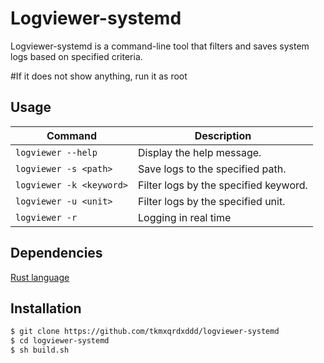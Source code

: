 # Logviewer-systemd

Logviewer-systemd is a command-line tool that filters and saves system logs based on specified criteria.

#If it does not show anything, run it as root

## Usage


| Command | Description |
| --- | --- |
| `logviewer --help` | Display the help message. |
| `logviewer -s <path>` | Save logs to the specified path. |
| `logviewer -k <keyword>` | Filter logs by the specified keyword. |
| `logviewer -u <unit>` | Filter logs by the specified unit. |
| `logviewer -r` | Logging in real time |


## Dependencies

[Rust language](https://www.rust-lang.org/tools/install)

## Installation 
```bash
$ git clone https://github.com/tkmxqrdxddd/logviewer-systemd
$ cd logviewer-systemd
$ sh build.sh

